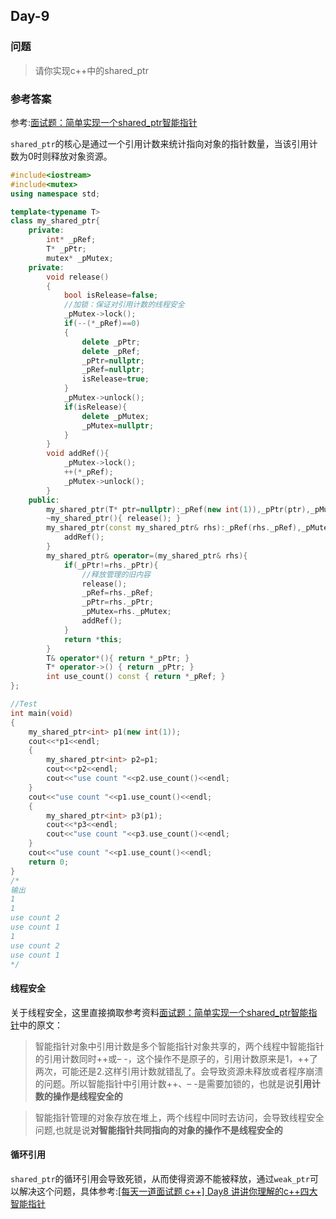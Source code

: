 ## Day-9

### 问题

> 请你实现c++中的shared_ptr

### 参考答案

参考:[面试题：简单实现一个shared_ptr智能指针](https://cloud.tencent.com/developer/article/1688444)

`shared_ptr`的核心是通过一个引用计数来统计指向对象的指针数量，当该引用计数为0时则释放对象资源。

```cpp
#include<iostream>
#include<mutex>
using namespace std;

template<typename T>
class my_shared_ptr{
    private:
        int* _pRef;
        T* _pPtr;
        mutex* _pMutex;
    private:
        void release()
        {
            bool isRelease=false;
            //加锁：保证对引用计数的线程安全
            _pMutex->lock();
            if(--(*_pRef)==0)
            {
                delete _pPtr;
                delete _pRef;
                _pPtr=nullptr;
                _pRef=nullptr;
                isRelease=true;
            }
            _pMutex->unlock();
            if(isRelease){
                delete _pMutex;
                _pMutex=nullptr;
            }
        }
        void addRef(){
            _pMutex->lock();
            ++(*_pRef);
            _pMutex->unlock();
        }
    public:
        my_shared_ptr(T* ptr=nullptr):_pRef(new int(1)),_pPtr(ptr),_pMutex(new mutex){}
        ~my_shared_ptr(){ release(); }
        my_shared_ptr(const my_shared_ptr& rhs):_pRef(rhs._pRef),_pMutex(rhs._pMutex),_pPtr(rhs._pPtr){
            addRef();
        }
        my_shared_ptr& operator=(my_shared_ptr& rhs){
            if(_pPtr!=rhs._pPtr){
                //释放管理的旧内容
                release();
                _pRef=rhs._pRef;
                _pPtr=rhs._pPtr;
                _pMutex=rhs._pMutex;
                addRef();
            }
            return *this;
        }
        T& operator*(){ return *_pPtr; }
        T* operator->() { return _pPtr; }
        int use_count() const { return *_pRef; }
};

//Test
int main(void)
{
    my_shared_ptr<int> p1(new int(1));
    cout<<*p1<<endl;
    {
        my_shared_ptr<int> p2=p1;
        cout<<*p2<<endl;
        cout<<"use count "<<p2.use_count()<<endl;
    }
    cout<<"use count "<<p1.use_count()<<endl;
    {
        my_shared_ptr<int> p3(p1);
        cout<<*p3<<endl;
        cout<<"use count "<<p3.use_count()<<endl;
    }
    cout<<"use count "<<p1.use_count()<<endl;
    return 0;
}
/*
输出
1
1
use count 2
use count 1
1
use count 2
use count 1
*/
```

#### 线程安全

关于线程安全，这里直接摘取参考资料[面试题：简单实现一个shared_ptr智能指针](https://cloud.tencent.com/developer/article/1688444)中的原文：

> 智能指针对象中引用计数是多个智能指针对象共享的，两个线程中智能指针的引用计数同时++或– -，这个操作不是原子的，引用计数原来是1，++了两次，可能还是2.这样引用计数就错乱了。会导致资源未释放或者程序崩溃的问题。所以智能指针中引用计数++、– -是需要加锁的，也就是说**引用计数的操作是线程安全的**

> 智能指针管理的对象存放在堆上，两个线程中同时去访问，会导致线程安全问题,也就是说**对智能指针共同指向的对象的操作不是线程安全的**

#### 循环引用

`shared_ptr`的循环引用会导致死锁，从而使得资源不能被释放，通过`weak_ptr`可以解决这个问题，具体参考:[[每天一道面试题 c++] Day8 讲讲你理解的c++四大智能指针](https://blog.csdn.net/qq_39621037/article/details/115658557)